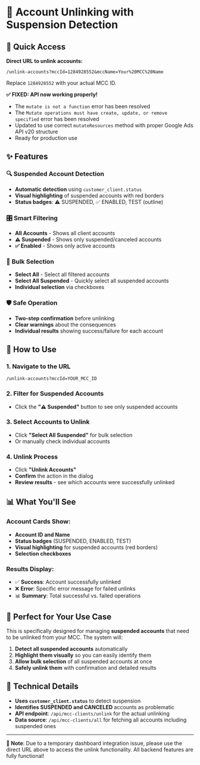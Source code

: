 # 🔗 Account Unlinking with Suspension Detection

## 🎯 Quick Access

**Direct URL to unlink accounts:**
```
/unlink-accounts?mccId=1284928552&mccName=Your%20MCC%20Name
```

Replace `1284928552` with your actual MCC ID.

**✅ FIXED: API now working properly!**
- The `mutate is not a function` error has been resolved
- The `Mutate operations must have create, update, or remove specified` error has been resolved
- Updated to use correct `mutateResources` method with proper Google Ads API v20 structure
- Ready for production use

## ✨ Features

### 🔍 **Suspended Account Detection**
- **Automatic detection** using `customer_client.status`
- **Visual highlighting** of suspended accounts with red borders
- **Status badges**: ⚠️ SUSPENDED, ✅ ENABLED, TEST (outline)

### 🎛️ **Smart Filtering**
- **All Accounts** - Shows all client accounts
- **⚠️ Suspended** - Shows only suspended/canceled accounts  
- **✅ Enabled** - Shows only active accounts

### 🎯 **Bulk Selection**
- **Select All** - Select all filtered accounts
- **Select All Suspended** - Quickly select all suspended accounts
- **Individual selection** via checkboxes

### 🛡️ **Safe Operation**
- **Two-step confirmation** before unlinking
- **Clear warnings** about the consequences
- **Individual results** showing success/failure for each account

## 🚀 How to Use

### 1. **Navigate to the URL**
```
/unlink-accounts?mccId=YOUR_MCC_ID
```

### 2. **Filter for Suspended Accounts**
- Click the **"⚠️ Suspended"** button to see only suspended accounts

### 3. **Select Accounts to Unlink**
- Click **"Select All Suspended"** for bulk selection
- Or manually check individual accounts

### 4. **Unlink Process**
- Click **"Unlink Accounts"**
- **Confirm** the action in the dialog
- **Review results** - see which accounts were successfully unlinked

## 📊 What You'll See

### Account Cards Show:
- **Account ID and Name**
- **Status badges** (SUSPENDED, ENABLED, TEST)
- **Visual highlighting** for suspended accounts (red borders)
- **Selection checkboxes**

### Results Display:
- ✅ **Success**: Account successfully unlinked
- ❌ **Error**: Specific error message for failed unlinks
- 📊 **Summary**: Total successful vs. failed operations

## 🎯 Perfect for Your Use Case

This is specifically designed for managing **suspended accounts** that need to be unlinked from your MCC. The system will:

1. **Detect all suspended accounts** automatically
2. **Highlight them visually** so you can easily identify them
3. **Allow bulk selection** of all suspended accounts at once
4. **Safely unlink them** with confirmation and detailed results

## 🔧 Technical Details

- **Uses `customer_client.status`** to detect suspension
- **Identifies SUSPENDED and CANCELED** accounts as problematic
- **API endpoint**: `/api/mcc-clients/unlink` for the actual unlinking
- **Data source**: `/api/mcc-clients/all` for fetching all accounts including suspended ones

---

**🚨 Note**: Due to a temporary dashboard integration issue, please use the direct URL above to access the unlink functionality. All backend features are fully functional!